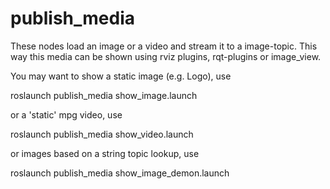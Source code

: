 # publish_media

These nodes load an image or a video and stream it to a image-topic. This way this media can be shown using rviz plugins, rqt-plugins or image_view.

You may want to show a static image (e.g. Logo), use 

 roslaunch publish_media show_image.launch

or a 'static' mpg video, use

 roslaunch publish_media show_video.launch 

or images based on a string topic lookup, use

 roslaunch publish_media show_image_demon.launch
